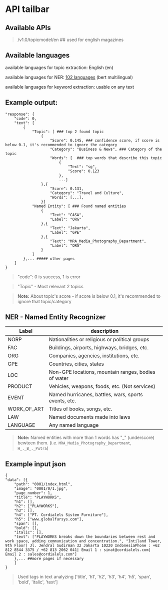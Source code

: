 # API tailbar

## Available APIs
> /v1.0/topicmodel/en   ## used for english magazines 
## Available languages

available languages for topic extraction: English (en)

available languages for NER: [102 languages](https://github.com/google-research/bert/blob/master/multilingual.md#list-of-languages) (bert multilingual)

available languages for keyword extraction: usable on any text

## Example output:

    "response": {
        "code": 0,
        "text": [
            {
                "Topic": [ ### top 2 found topic
                    {
                        "Score": 0.145, ### confidence score, if score is below 0.1, it's recommended to ignore the category 
                        "Category": "Business & News", ### Category of the topic
                        "Words": [  ### top words that describe this topic
                            {
                                "Text": "sg",
                                "Score": 0.123
                            },
                            ...]
                    },{
                        "Score": 0.131,
                        "Category": "Travel and Culture",
                        "Words": [...],
                    }]
                "Named Entity": [ ### Found named entities
                    {
                        "Text": "CASA",
                        "Label": "ORG"
                    },{
                        "Text": "Jakarta",
                        "Label": "GPE"
                    },{
                        "Text": "MRA_Media_Photography_Department",
                        "Label": "ORG"
                    }
                ]
            },... ##### other pages 
        ]
    }
> "code": 0 is success, 1 is error

> "Topic" - Most relevant 2 topics

> **Note:** About topic's score - if score is below 0.1, it's recommended to ignore that topic/category

## NER - Named Entity Recognizer
|Label | description |
|------|-------------|
| NORP | Nationalities or religious or political groups |
| FAC |Buildings, airports, highways, bridges, etc.|
| ORG |Companies, agencies, institutions, etc. |
| GPE |Countries, cities, states |
| LOC |Non-GPE locations, mountain ranges, bodies of water |
| PRODUCT | Vehicles, weapons, foods, etc. (Not services) |
| EVENT | Named hurricanes, battles, wars, sports events, etc. |
| WORK_OF_ART | Titles of books, songs, etc. |
| LAW | Named documents made into laws |
| LANGUAGE | Any named language |

> **Note:** Named entities with more than 1 words has "_" (underscore) bewteen them. (i.e. `MRA_Media_Photography_Department`, `H_._B_._Putra`)

## Example input json

    {
    "data": [{
        "path": "0001/index.html",
        "image": "0001/0/1.jpg",
        "page_number": 1,
        "title": "PLAYWORKS",
        "h1": [],
        "h2": ["PLAYWORKS"],
        "h3": [],
        "h4": ["PT. Cordialels Sistem Furniture"],
        "h5": ["www.globalfursys.com"],
        "span": [],
        "bold": [],
        "italic": [],
        "text": ["PLAYWORKS breaks down the boundaries between rest and work space, adding communication and concentration.", "Intiland Tower, 9th Floor| Jl. Jendral Sudirman 32 Jakarta 10220 IndonesiaPhone : +62 812 8544 3375 / +62 813 2062 041| Email 1 : sinat@cordialels.com| Email 2 : sales@cordialels.com"]
        },... ##more pages if necessary
        ]
    }

> Used tags in text analyzing ['title', 'h1', 'h2', 'h3', 'h4', 'h5', 'span', 'bold', 'italic', 'text']